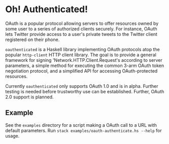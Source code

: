 # Oh! Authenticated!

  OAuth is a popular protocol allowing servers to offer resources
  owned by some user to a series of authorized clients securely. For
  instance, OAuth lets Twitter provide access to a user's private
  tweets to the Twitter client registered on their phone.

  `oauthenticated` is a Haskell library implementing OAuth protocols
  atop the popular `http-client` HTTP client library. The goal is to
  provide a general framework for signing
  'Network.HTTP.Client.Request's according to server parameters, a
  simple method for executing the common 3-arm OAuth token negotiation
  protocol, and a simplified API for accessing OAuth-protected
  resources.

  Currently `oauthenticated` only supports OAuth 1.0 and is in
  alpha. Further testing is needed before trustworthy use can be
  established. Further, OAuth 2.0 support is planned.

## Example

  See the `examples` directory for a script making a OAuth call to a URL
  with default parameters. Run `stack examples/oauth-authenticate.hs
  --help` for usage.
